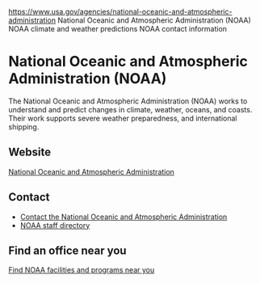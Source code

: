 

https://www.usa.gov/agencies/national-oceanic-and-atmospheric-administration
National Oceanic and Atmospheric Administration (NOAA)
NOAA climate and weather predictions
NOAA contact information

National Oceanic and Atmospheric Administration
(NOAA)
======================================================

The National Oceanic and Atmospheric Administration (NOAA) works to understand and predict changes in climate, weather, oceans, and coasts. Their work supports severe weather preparedness, and international shipping.

Website
-------

[National Oceanic and Atmospheric Administration](https://www.noaa.gov/)

Contact
-------

* [Contact the National Oceanic and Atmospheric Administration](https://www.noaa.gov/contact-us)
* [NOAA staff directory](https://nsd.rdc.noaa.gov/)

Find an office near you
-----------------------

[Find NOAA facilities and programs near you](https://www.noaa.gov/legislative-and-intergovernmental-affairs/noaa-in-your-state-territory)
